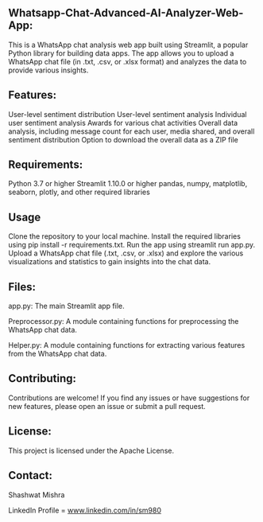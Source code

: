 ## Whatsapp-Chat-Advanced-AI-Analyzer-Web-App:
This is a WhatsApp chat analysis web app built using Streamlit, a popular Python library for building data apps. The app allows you to upload a WhatsApp chat file (in .txt, .csv, or .xlsx format) and analyzes the data to provide various insights.

## Features:
User-level sentiment distribution
User-level sentiment analysis
Individual user sentiment analysis
Awards for various chat activities
Overall data analysis, including message count for each user, media shared, and overall sentiment distribution
Option to download the overall data as a ZIP file

## Requirements:
Python 3.7 or higher
Streamlit 1.10.0 or higher
pandas, numpy, matplotlib, seaborn, plotly, and other required libraries

## Usage
Clone the repository to your local machine.
Install the required libraries using pip install -r requirements.txt.
Run the app using streamlit run app.py.
Upload a WhatsApp chat file (.txt, .csv, or .xlsx) and explore the various visualizations and statistics to gain insights into the chat data.

## Files:
app.py: The main Streamlit app file.

Preprocessor.py: A module containing functions for preprocessing the WhatsApp chat data.

Helper.py: A module containing functions for extracting various features from the WhatsApp chat data.

## Contributing:
Contributions are welcome! If you find any issues or have suggestions for new features, please open an issue or submit a pull request.

## License:
This project is licensed under the Apache License.

## Contact:
Shashwat Mishra

LinkedIn Profile = www.linkedin.com/in/sm980
